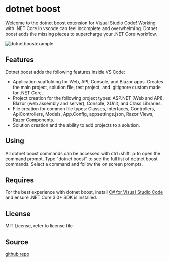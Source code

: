 # dotnet boost
Welcome to the dotnet boost extension for Visual Studio Code!
Working with .NET Core in vscode can feel incomplete and overwhelming. Dotnet boost adds the missing pieces to supercharge your .NET Core workflow.

![dotnetboostexample](https://user-images.githubusercontent.com/66449990/84216646-ca578500-aa8f-11ea-8e13-84ee47a58e82.gif)

## Features
Dotnet boost adds the following features inside VS Code:
* Application scaffolding for Web, API, Console, and Blazor apps. Creates the main project, solution file, test project, and .gitignore custom made for .NET Core.
* Project creation for the following project types: ASP.NET (Web and API), Blazor (web assembly and server), Console, XUnit, and Class Libraries.
* File creation for common file types: Classes, Interfaces, Controllers, ApiControllers, Models, App.Config, appsettings.json, Razor Views, Razor Components.
* Solution creation and the ability to add projects to a solution.

## Using
All dotnet boost commands can be accessed with ctrl+shift+p to open the command prompt. Type "dotnet boost" to see the full list of dotnet boost commands. Select a command and follow the on screen prompts.

## Requires
For the best experience with dotnet boost, install [C# for Visual Studio Code](https://marketplace.visualstudio.com/items?itemName=ms-dotnettools.csharp) and ensure .NET Core 3.0+ SDK is installed.

## License
MIT License, refer to license file.

## Source
[github repo](https://github.com/westonwalker/dotnetboost)
